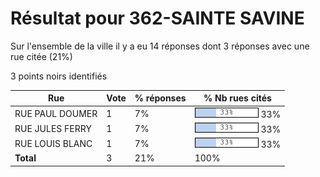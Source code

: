 # Résultat pour 362-SAINTE SAVINE

Sur l'ensemble de la ville il y a eu 14 réponses dont 3 réponses avec une rue citée (21%)

3 points noirs identifiés

| Rue | Vote | % réponses | % Nb rues cités|
|-----|------|------------|----------------|
| RUE PAUL DOUMER | 1 | 7% | <img src="../../img/bar_33.gif" />&nbsp;33%|
| RUE JULES FERRY | 1 | 7% | <img src="../../img/bar_33.gif" />&nbsp;33%|
| RUE LOUIS BLANC | 1 | 7% | <img src="../../img/bar_33.gif" />&nbsp;33%|
| **Total** | 3 | 21% | 100%|
